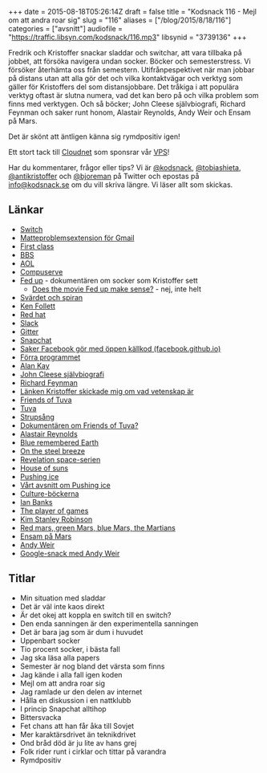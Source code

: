 +++
date = 2015-08-18T05:26:14Z
draft = false
title = "Kodsnack 116 - Mejl om att andra roar sig"
slug = "116"
aliases = ["/blog/2015/8/18/116"]
categories = ["avsnitt"]
audiofile = "https://traffic.libsyn.com/kodsnack/116.mp3"
libsynid = "3739136"
+++

Fredrik och Kristoffer snackar sladdar och switchar, att vara tillbaka på jobbet, att försöka navigera undan socker. Böcker och semesterstress. Vi försöker återhämta oss från semestern. Utifrånpespektivet när man jobbar på distans utan att alla gör det och vilka kontaktvägar och verktyg som gäller för Kristoffers del som distansjobbare. Det tråkiga i att populära verktyg oftast är slutna numera, vad det kan bero på och vilka problem som finns med verktygen. Och så böcker; John Cleese självbiografi, Richard Feynman och saker runt honom, Alastair Reynolds, Andy Weir och Ensam på Mars.

Det är skönt att äntligen känna sig rymdpositiv igen!

Ett stort tack till [Cloudnet](http://www.cloudnet.se) som sponsrar vår [VPS](http://en.wikipedia.org/wiki/Virtual_private_server)!

Har du kommentarer, frågor eller tips? Vi är [@kodsnack](https://www.twitter.com/kodsnack), [@tobiashieta](https://www.twitter.com/tobiashieta), [@antikristoffer](https://www.twitter.com/antikristoffer) och [@bjoreman](https://www.twitter.com/bjoreman) på Twitter och epostas på [info@kodsnack.se](mailto:info@kodsnack.se) om du vill skriva längre. Vi läser allt som skickas.

## Länkar ##
* [Switch](https://en.wikipedia.org/wiki/Network_switch)
* [Matteproblemsextension för Gmail](http://gmailblog.blogspot.se/2008/10/new-in-labs-stop-sending-mail-you-later.html)
* [First class](https://sv.wikipedia.org/wiki/FirstClass)
* [BBS](https://en.wikipedia.org/wiki/Bulletin_board_system)
* [AOL](https://en.wikipedia.org/wiki/AOL)
* [Compuserve](https://en.wikipedia.org/wiki/CompuServe)
* [Fed up](http://fedupmovie.com/) - dokumentären om socker som Kristoffer sett
	* [Does the movie Fed up make sense?](https://www.sciencebasedmedicine.org/does-the-movie-fed-up-make-sense/) - nej, inte helt
* [Svärdet och spiran](https://en.wikipedia.org/wiki/The_Pillars_of_the_Earth)
* [Ken Follett](https://en.wikipedia.org/wiki/Ken_Follett)
* [Red hat](https://en.wikipedia.org/wiki/Red_Hat)
* [Slack](https://en.wikipedia.org/wiki/Slack_%28software%29)
* [Gitter](https://en.wikipedia.org/wiki/Gitter)
* [Snapchat](https://en.wikipedia.org/wiki/Snapchat)
* [Saker Facebook gör med öppen källkod (facebook.github.io)](https://code.facebook.com/)
* [Förra programmet](https://kodsnack.se/115/)
* [Alan Kay](https://en.wikipedia.org/wiki/Alan_Kay)
* [John Cleese självbiografi](http://www.amazon.co.uk/So-Anyway-Autobiography-John-Cleese/dp/1847946968)
* [Richard Feynman](https://en.wikipedia.org/wiki/Richard_Feynman)
* [Länken Kristoffer skickade mig om vad vetenskap är](http://www.fotuva.org/feynman/what_is_science.html)
* [Friends of Tuva](http://www.fotuva.org/faq/index.html)
* [Tuva](https://en.wikipedia.org/wiki/Tuva)
* [Strupsång](https://en.wikipedia.org/wiki/Overtone_singing)
* [Dokumentären om Friends of Tuva?](http://www.genghisblues.com/)
* [Alastair Reynolds](https://en.wikipedia.org/wiki/Alastair_Reynolds)
* [Blue remembered Earth](https://en.wikipedia.org/wiki/Blue_Remembered_Earth)
* [On the steel breeze](https://en.wikipedia.org/wiki/On_the_Steel_Breeze)
* [Revelation space-serien](https://en.wikipedia.org/wiki/Revelation_Space_universe)
* [House of suns](https://en.wikipedia.org/wiki/House_of_Suns)
* [Pushing ice](https://en.wikipedia.org/wiki/Pushing_Ice)
* [Vårt avsnitt om Pushing ice](https://kodsnack.se/9/)
* [Culture-böckerna](https://en.wikipedia.org/wiki/The_Culture)
* [Ian Banks](https://en.wikipedia.org/wiki/Iain_Banks)
* [The player of games](https://en.wikipedia.org/wiki/The_Player_of_Games)
* [Kim Stanley Robinson](https://en.wikipedia.org/wiki/Kim_Stanley_Robinson)
* [Red mars, green Mars, blue Mars, the Martians](https://en.wikipedia.org/wiki/Mars_trilogy)
* [Ensam på Mars](https://en.wikipedia.org/wiki/The_Martian_%28Weir_novel%29)
* [Andy Weir](https://en.wikipedia.org/wiki/Andy_Weir_%28writer%29)
* [Google-snack med Andy Weir](https://www.youtube.com/watch?v=gMfuLtjgzA8)

## Titlar ##
* Min situation med sladdar
* Det är väl inte kaos direkt
* Är det okej att koppla en switch till en switch?
* Den enda sanningen är den experimentella sanningen
* Det är bara jag som är dum i huvudet
* Uppenbart socker
* Tio procent socker, i bästa fall
* Jag ska läsa alla papers
* Semester är nog bland det värsta som finns
* Jag kände i alla fall igen koden
* Mejl om att andra roar sig
* Jag ramlade ur den delen av internet
* Hålla en diskussion i en nattklubb
* I princip Snapchat alltihop
* Bittersvacka
* Fet chans att han får åka till Sovjet
* Mer karaktärsdrivet än teknikdrivet
* Ond bråd död är ju lite av hans grej
* Folk rider runt i cirklar och tittar på varandra
* Rymdpositiv
